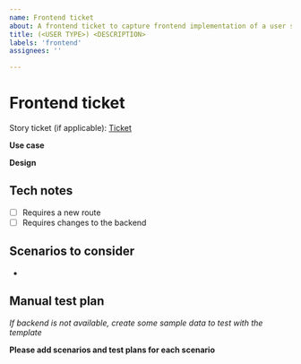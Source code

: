 ```yaml
---
name: Frontend ticket
about: A frontend ticket to capture frontend implementation of a user story
title: (<USER TYPE>) <DESCRIPTION>
labels: 'frontend'
assignees: ''

---
```


# Frontend ticket

Story ticket (if applicable): [Ticket]()

**Use case**
<!-- Describe how the user will use this -->

**Design**
<!-- Provide notes for how you think we should implement this -->

## Tech notes
- [ ] Requires a new route
- [ ] Requires changes to the backend

## Scenarios to consider
<!-- Edge cases to consider when implementing the design. These should all be
tested -->
- 

## Manual test plan
_If backend is not available, create some sample data to test with the template_

**Please add scenarios and test plans for each scenario**
